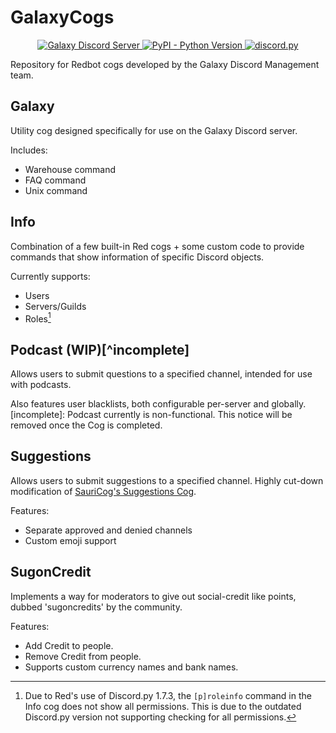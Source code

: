 # GalaxyCogs
<p align="center">
  <a href="https://discord.com/invite/robloxgalaxy">
    <img src="https://discordapp.com/api/guilds/204965774618656769/widget.png?style=shield" alt="Galaxy Discord Server">
  </a>
  <a href="https://www.python.org/downloads/">
    <img alt="PyPI - Python Version" src="https://img.shields.io/pypi/pyversions/Red-Discordbot">
  </a>
  <a href="https://github.com/Rapptz/discord.py/">
     <img src="https://img.shields.io/badge/discord-py-blue.svg" alt="discord.py">
  </a>
</p>
Repository for Redbot cogs developed by the Galaxy Discord Management team.

## Galaxy
Utility cog designed specifically for use on the Galaxy Discord server. 

Includes:
* Warehouse command
* FAQ command
* Unix command

## Info
Combination of a few built-in Red cogs + some custom code to provide commands that show information of specific Discord objects.

Currently supports:
* Users
* Servers/Guilds
* Roles[^dpy_notice]
[^dpy_notice]:
    Due to Red's use of Discord.py 1.7.3, the ``[p]roleinfo`` command in the Info cog does not show all permissions. This is due to the outdated Discord.py version not supporting checking for all permissions.

 ## Podcast **(WIP)**[^incomplete]
 Allows users to submit questions to a specified channel, intended for use with podcasts.

 Also features user blacklists, both configurable per-server and globally.
 [incomplete]:
  Podcast currently is non-functional. This notice will be removed once the Cog is completed.

 ## Suggestions
 Allows users to submit suggestions to a specified channel. Highly cut-down modification of [SauriCog's Suggestions Cog](https://github.com/elijabesu/SauriCogs).

 Features:
 * Separate approved and denied channels
 * Custom emoji support

 ## SugonCredit
Implements a way for moderators to give out social-credit like points, dubbed 'sugoncredits' by the community.

Features:
* Add Credit to people.
* Remove Credit from people.
* Supports custom currency names and bank names.